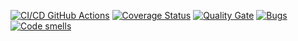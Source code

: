 [![CI/CD GitHub Actions](https://github.com/Retnug228/Lab2Orpo/actions/workflows/test-action.yml/badge.svg)](https://github.com/Retnug228/Lab2Orpo/actions/workflows/test-action.yml)
[![Coverage Status](https://coveralls.io/repos/github/Retnug228/Lab2Orpo/badge.svg?branch=master)](https://coveralls.io/github/Retnug228/Lab2Orpo?branch=master)
[![Quality Gate](https://sonarcloud.io/api/project_badges/measure?project=seekerk_gtest&metric=alert_status)](https://sonarcloud.io/dashboard?id=seekerk_gtest)
[![Bugs](https://sonarcloud.io/api/project_badges/measure?project=seekerk_ctest&metric=bugs)](https://sonarcloud.io/summary/new_code?id=seekerk_ctest)
[![Code smells](https://sonarcloud.io/api/project_badges/measure?project=seekerk_gtest&metric=code_smells)](https://sonarcloud.io/dashboard?id=seekerk_gtest)
